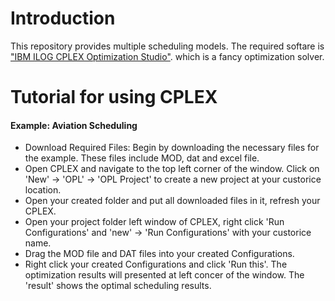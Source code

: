 # Introduction
This repository provides multiple scheduling models. The required softare is ["IBM ILOG CPLEX Optimization Studio"](https://www.ibm.com/products/ilog-cplex-optimization-studio).  which is a fancy optimization solver.

# Tutorial for using CPLEX
#### Example: Aviation Scheduling
- Download Required Files: Begin by downloading the necessary files for the example. These files include MOD, dat and excel file.
- Open CPLEX and navigate to the top left corner of the window. Click on 'New' → 'OPL' → 'OPL Project' to create a new project at your custorice location.
- Open your created folder and put all downloaded files in it, refresh your CPLEX.
- Open your project folder left window of CPLEX, right click 'Run Configurations' and 'new' → 'Run Configurations' with your custorice name.
- Drag the MOD file and DAT files into your created Configurations.
- Right click your created Configurations and click 'Run this'. The optimization results will presented at left concer of the window. The 'result' shows the optimal scheduling results.



